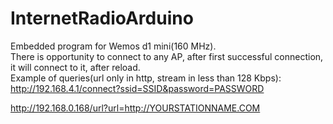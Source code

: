 # InternetRadioArduino
Embedded program for Wemos d1 mini(160 MHz).  
There is opportunity to connect to any AP, after first successful connection, it will connect to it, after reload.   
Example of queries(url only in http, stream in less than 128 Kbps):  
http://192.168.4.1/connect?ssid=SSID&password=PASSWORD  

http://192.168.0.168/url?url=http://YOURSTATIONNAME.COM  
